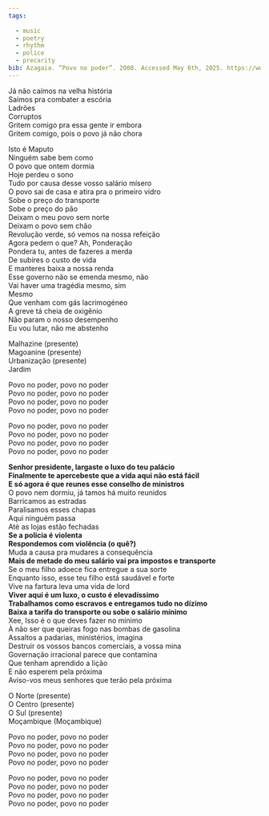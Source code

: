 ```yaml
---
tags:
  
  - music
  - poetry
  - rhythm
  - police
  - precarity
bib: Azagaia. “Povo no poder”. 2008. Accessed May 6th, 2025. https://www.youtube.com/watch?v=RhSKixT-n0w.
---
```

Já não caímos na velha história  
Saímos pra combater a escória  
Ladrões  
Corruptos  
Gritem comigo pra essa gente ir embora  
Gritem comigo, pois o povo já não chora

Isto é Maputo  
Ninguém sabe bem como  
O povo que ontem dormia  
Hoje perdeu o sono  
Tudo por causa desse vosso salário mísero  
O povo sai de casa e atira pra o primeiro vidro  
Sobe o preço do transporte  
Sobe o preço do pão  
Deixam o meu povo sem norte  
Deixam o povo sem chão  
Revolução verde, só vemos na nossa refeição  
Agora pedem o que? Ah, Ponderação  
Pondera tu, antes de fazeres a merda  
De subires o custo de vida  
E manteres baixa a nossa renda  
Esse governo não se emenda mesmo, não  
Vai haver uma tragédia mesmo, sim  
Mesmo  
Que venham com gás lacrimogéneo  
A greve tá cheia de oxigênio  
Não param o nosso desempenho  
Eu vou lutar, não me abstenho

Malhazine (presente)  
Magoanine (presente)  
Urbanização (presente)  
Jardim

Povo no poder, povo no poder  
Povo no poder, povo no poder  
Povo no poder, povo no poder  
Povo no poder, povo no poder

Povo no poder, povo no poder  
Povo no poder, povo no poder  
Povo no poder, povo no poder  
Povo no poder, povo no poder

**Senhor presidente, largaste o luxo do teu palácio**  
**Finalmente te apercebeste que a vida aqui não está fácil**  
**E só agora é que reunes esse conselho de ministros**  
O povo nem dormiu, já tamos há muito reunidos  
Barricamos as estradas  
Paralisamos esses chapas  
Aqui ninguém passa  
Até as lojas estão fechadas  
**Se a policia é violenta**  
**Respondemos com violência (o quê?)**  
Muda a causa pra mudares a consequência  
**Mais de metade do meu salário vai pra impostos e transporte**  
Se o meu filho adoece fica entregue a sua sorte  
Enquanto isso, esse teu filho está saudável e forte  
Vive na fartura leva uma vida de lord  
**Viver aqui é um luxo, o custo é elevadíssimo**  
**Trabalhamos como escravos e entregamos tudo no dízimo**  
**Baixa a tarifa do transporte ou sobe o salário mínimo**  
Xee, Isso é o que deves fazer no mínimo  
À não ser que queiras fogo nas bombas de gasolina  
Assaltos a padarias, ministérios, imagina  
Destruir os vossos bancos comerciais, a vossa mina  
Governação irracional parece que contamina  
Que tenham aprendido a lição  
E não esperem pela próxima  
Aviso-vos meus senhores que terão pela próxima

O Norte (presente)  
O Centro (presente)  
O Sul (presente)  
Moçambique (Moçambique)

Povo no poder, povo no poder  
Povo no poder, povo no poder  
Povo no poder, povo no poder  
Povo no poder, povo no poder

Povo no poder, povo no poder  
Povo no poder, povo no poder  
Povo no poder, povo no poder  
Povo no poder, povo no poder